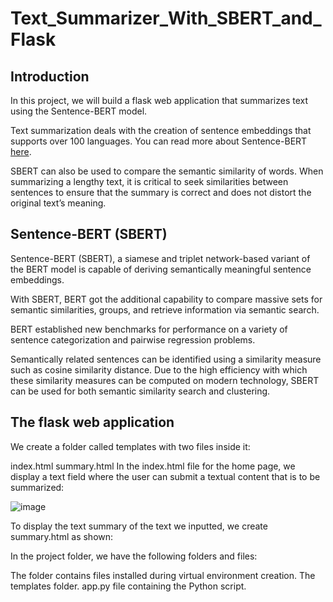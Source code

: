 # Text_Summarizer_With_SBERT_and_Flask


## Introduction


In this project, we will build a flask web application that summarizes text using the Sentence-BERT model.

Text summarization deals with the creation of sentence embeddings that supports over 100 languages. You can read more about Sentence-BERT [here](https://arxiv.org/abs/1908.10084).

SBERT can also be used to compare the semantic similarity of words. When summarizing a lengthy text, it is critical to seek similarities between sentences to ensure that the summary is correct and does not distort the original text’s meaning.

## Sentence-BERT (SBERT)

Sentence-BERT (SBERT), a siamese and triplet network-based variant of the BERT model is capable of deriving semantically meaningful sentence embeddings.

With SBERT, BERT got the additional capability to compare massive sets for semantic similarities, groups, and retrieve information via semantic search.

BERT established new benchmarks for performance on a variety of sentence categorization and pairwise regression problems.

Semantically related sentences can be identified using a similarity measure such as cosine similarity distance. 
Due to the high efficiency with which these similarity measures can be computed on modern technology, SBERT can be used for both semantic similarity search and clustering.

## The flask web application

We create a folder called templates with two files inside it:

index.html
summary.html
In the index.html file for the home page, we display a text field where the user can submit a textual content that is to be summarized:

![image](https://github.com/mustaphaamine1/Text_Summarizer_With_SBERT_and_Flask/assets/92463510/3f8539ce-b35d-497e-92d5-bc54d8ebc32c)

To display the text summary of the text we inputted, we create summary.html as shown:


In the project folder, we have the following folders and files:

The folder contains files installed during virtual environment creation.
The templates folder.
app.py file containing the Python script.


